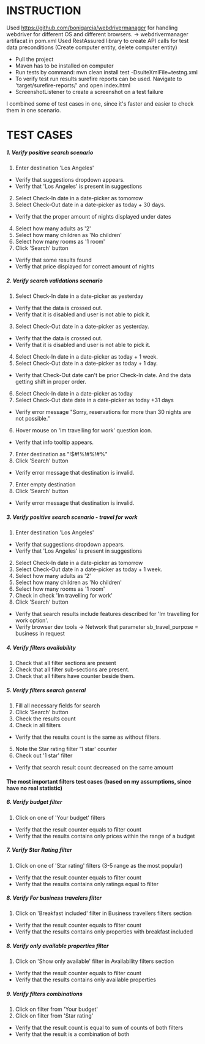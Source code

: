 # INSTRUCTION
Used https://github.com/bonigarcia/webdrivermanager for handling webdriver for different OS and different browsers. -> webdrivermanager artifacat in pom.xml
Used RestAssured library to create API calls for test data preconditions (Create computer entity, delete computer entity)

- Pull the project
- Maven has to be installed on computer
- Run tests by command: mvn clean install test -DsuiteXmlFile=testng.xml
- To verify test run results surefire reports can be used. Navigate to 'target/surefire-reports/' and open index.html
- ScreenshotListener to create a screenshot on a test failure

I combined some of test cases in one, since it's faster and easier to check them in one scenario.

# TEST CASES


##### 1. Verify positive search scenario

1. Enter destination 'Los Angeles'

- Verify that suggestions dropdown appears.
- Verify that 'Los Angeles' is present in suggestions

2. Select Check-In date in a date-picker as tomorrow
3. Select Check-Out date in a date-picker as today + 30 days.

- Verify that the proper amount of nights displayed under dates

4. Select how many adults as '2'
5. Select how many children as 'No children'
6. Select how many rooms as '1 room'
7. Click 'Search' button

- Verify that some results found
- Verfiy that price displayed for correct amount of nights

##### 2. Verify search validations scenario

1. Select Check-In date in a date-picker as yesterday

- Verify that the data is crossed out.
- Verify that it is disabled and user is not able to pick it.

3. Select Check-Out date in a date-picker as yesterday.
- Verify that the data is crossed out.
- Verify that it is disabled and user is not able to pick it.

4. Select Check-In date in a date-picker as today + 1 week.
5. Select Check-Out date in a date-picker as today + 1 day.

- Verify that Check-Out date can't be prior Check-In date. And the data getting shift in proper order.

6. Select Check-In date in a date-picker as today
7. Select Check-Out date date in a date-picker as today +31 days

- Verify error message "Sorry, reservations for more than 30 nights are not possible."

6. Hover mouse on 'Im travelling for work' question icon.

- Verify that info tooltip appears.

7. Enter destination as "!$#!%!#%!#%"
8. Click 'Search' button

- Verify error message that destination is invalid.

7. Enter empty destination
8. Click 'Search' button

- Verify error message that destination is invalid.


##### 3. Verify positive search scenario - travel for work

1. Enter destination 'Los Angeles'

- Verify that suggestions dropdown appears.
- Verify that 'Los Angeles' is present in suggestions

2. Select Check-In date in a date-picker as tomorrow
3. Select Check-Out date in a date-picker as today + 1 week.
4. Select how many adults as '2'
5. Select how many children as 'No children'
6. Select how many rooms as '1 room'
7. Check in check 'Im travelling for work'
7. Click 'Search' button

- Verify that search results include features described for 'Im travelling for work option'.
- Verify browser dev tools -> Network that parameter sb_travel_purpose = business in request


##### 4. Verify filters availability

1. Check that all filter sections are present
2. Check that all filter sub-sections are present.
3. Check that all filters have counter beside them.

##### 5. Verify filters search general

1. Fill all necessary fields for search
2. Click 'Search' button
3. Check the results count
4. Check in all filters 
- Verify that the results count is the same as without filters.
5. Note the Star rating filter '1 star' counter 
6. Check out '1 star' filter
- Verify that search result count decreased on the same amount

#### The most important filters test cases (based on my assumptions, since have no real statistic)

##### 6. Verify budget filter

1. Click on one of 'Your budget' filters 
- Verify that the result counter equals to filter count
- Verify that the results contains only prices within the range of a budget

##### 7. Verify Star Rating filter

1. Click on one of 'Star rating' filters (3-5 range as the most popular)
- Verify that the result counter equals to filter count
- Verify that the results contains only ratings equal to filter

##### 8. Verify For business travelers filter

1. Click on 'Breakfast included' filter in Business travellers filters section
- Verify that the result counter equals to filter count
- Verify that the results contains only properties with breakfast included

##### 8. Verify only available properties filter

1. Click on 'Show only available' filter in Availability filters section
- Verify that the result counter equals to filter count
- Verify that the results contains only available properties

##### 9. Verify filters combinations

1. Click on filter from 'Your budget'
2. Click on filter from 'Star rating'

- Verify that the result count is equal to sum of counts of both filters
- Verify that the result is a combination of both

